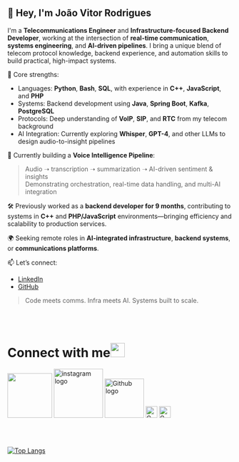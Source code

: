## 👋 Hey, I'm João Vitor Rodrigues

I'm a **Telecommunications Engineer** and **Infrastructure-focused Backend Developer**, working at the intersection of **real-time communication**, **systems engineering**, and **AI-driven pipelines**. I bring a unique blend of telecom protocol knowledge, backend experience, and automation skills to build practical, high-impact systems.

🔧 Core strengths:
- Languages: **Python**, **Bash**, **SQL**, with experience in **C++**, **JavaScript**, and **PHP**
- Systems: Backend development using **Java**, **Spring Boot**, **Kafka**, **PostgreSQL**
- Protocols: Deep understanding of **VoIP**, **SIP**, and **RTC** from my telecom background
- AI Integration: Currently exploring **Whisper**, **GPT-4**, and other LLMs to design audio-to-insight pipelines

🧠 Currently building a **Voice Intelligence Pipeline**:
> Audio ➝ transcription ➝ summarization ➝ AI-driven sentiment & insights  
> Demonstrating orchestration, real-time data handling, and multi-AI integration

🛠️ Previously worked as a **backend developer for 9 months**, contributing to systems in **C++** and **PHP/JavaScript** environments—bringing efficiency and scalability to production services.

🌍 Seeking remote roles in **AI-integrated infrastructure**, **backend systems**, or **communications platforms**.

📫 Let’s connect:
- [LinkedIn](https://www.linkedin.com/in/joaovitorrod)
- [GitHub](https://github.com/Joaovitorrod)

> Code meets comms. Infra meets AI. Systems built to scale.


<br>
<br>

# Connect with me<img src="https://github.com/TheDudeThatCode/TheDudeThatCode/blob/master/Assets/Handshake.gif" height="32px">



[<img src="https://img.shields.io/badge/LinkedIn-0077B5?style=for-the-badge&logo=linkedin&logoColor=white" width="100vw">](https://www.linkedin.com/in/joaovitorrod/)
[<img src="https://img.shields.io/badge/Instagram-E4405F?style=for-the-badge&logo=instagram&logoColor=white" alt="instagram logo" width="110vw">](https://www.instagram.com/joaovitorrod/)
[<img src="https://img.shields.io/badge/GitHub-100000?style=for-the-badge&logo=github&logoColor=white" alt="Github logo" width="88">](https://github.com/Joaovitorrod)
[<img src="https://img.shields.io/badge/Gmail-D14836?style=for-the-badge&logo=gmail&logoColor=white" alt="Gmail logo" height="26">](mailto:joao.vitor.rodrigues.tele@gmail.com)
[<img src="https://img.shields.io/badge/Steam-000000?style=for-the-badge&logo=steam&logoColor=white" alt="Gmail logo" height="26">](https://steamcommunity.com/id/mrmtois)




<br>
<br>

[![Top Langs](https://github-readme-stats.vercel.app/api/top-langs/?username=Joaovitorrod&layout=compact)](https://github.com/anuraghazra/github-readme-stats)



<!-- ![visitors](https://visitor-badge.laobi.icu/badge?page_id=Joaovitorrod)
 -->

